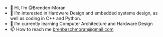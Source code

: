 - 👋 Hi, I’m @Brenden-Moran
- 👀 I’m interested in Hardware Design and embedded systems design, as well as coding in C++ and Python.
- 🌱 I’m currently learning Computer Architecture and Hardware Design
- 📫 How to reach me brenbaschmoran@gmail.com


<!---
Brenden-Moran/Brenden-Moran is a ✨ special ✨ repository because its `README.md` (this file) appears on your GitHub profile.
You can click the Preview link to take a look at your changes.
--->
